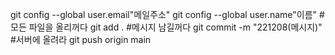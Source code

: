 git config --global user.email"메일주소"
git config --global user.name"이름"
#모든 파일을 올리꺼다
git add .
#메시지 남길꺼다
git commit -m "221208(메시지)"
#서버에 올려라
git push origin main
